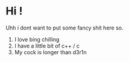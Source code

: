 # Hi !
Uhh i dont want to put some fancy shit here so.
<ol>
  <li>I love bing chilling</li>
  <li>I have a little bit of c++ / c</li>
  <li>My cock is longer than d3r1n</li>
</ol>

